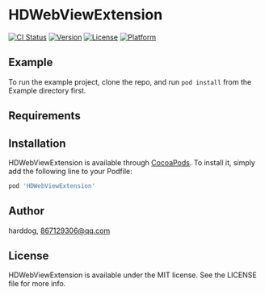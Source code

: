 # HDWebViewExtension

[![CI Status](https://img.shields.io/travis/harddog/HDWebViewExtension.svg?style=flat)](https://travis-ci.org/harddog/HDWebViewExtension)
[![Version](https://img.shields.io/cocoapods/v/HDWebViewExtension.svg?style=flat)](https://cocoapods.org/pods/HDWebViewExtension)
[![License](https://img.shields.io/cocoapods/l/HDWebViewExtension.svg?style=flat)](https://cocoapods.org/pods/HDWebViewExtension)
[![Platform](https://img.shields.io/cocoapods/p/HDWebViewExtension.svg?style=flat)](https://cocoapods.org/pods/HDWebViewExtension)

## Example

To run the example project, clone the repo, and run `pod install` from the Example directory first.

## Requirements

## Installation

HDWebViewExtension is available through [CocoaPods](https://cocoapods.org). To install
it, simply add the following line to your Podfile:

```ruby
pod 'HDWebViewExtension'
```

## Author

harddog, 867129306@qq.com

## License

HDWebViewExtension is available under the MIT license. See the LICENSE file for more info.
